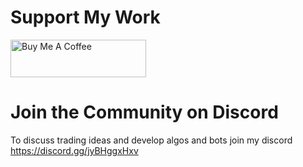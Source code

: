 # Support My Work
<a href="https://www.buymeacoffee.com/fossilblade" target="_blank"><img src="https://cdn.buymeacoffee.com/buttons/v2/default-yellow.png" alt="Buy Me A Coffee" style="height: 60px !important;width: 217px !important;" ></a>

# Join the Community on Discord
To discuss trading ideas and develop algos and bots join my discord
https://discord.gg/jyBHggxHxv
